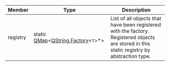 Member | Type | Description
--- | --- | ---
<a class="table-anchor" id=registry></a>registry | static [QMap][QMap]&lt;[QString][QString],[Factory](factory.md)&lt;<tt>T</tt>&gt;\*&gt; | List of all objects that have been registered with the factory. Registered objects are stored in this static registry by abstraction type.

<!-- Links -->
[QMap]: http://doc.qt.io/qt-5/qmap.html "QMap"
[QString]: http://doc.qt.io/qt-5/QString.html "QString"
